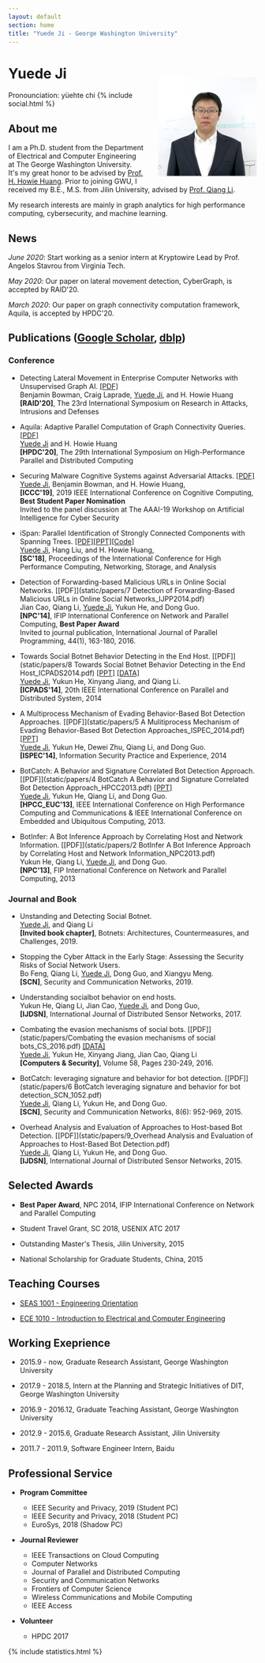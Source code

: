 ```yaml
---
layout: default
section: home
title: "Yuede Ji - George Washington University"
---
```

<img src="static/info/profile_formal.png" class="img-thumbnail" width="200px" style="float:right; margin-left:30px; margin-top:50px; margin-bottom:10px;">

# Yuede Ji
Pronounciation: yüehte chi 
{% include social.html %}


## About me
I am a Ph.D. student from the Department of Electrical and Computer Engineering at The George Washington University. It's my great honor to be advised by [Prof. H. Howie Huang](https://www.seas.gwu.edu/howie-huang). Prior to joining GWU, I received my B.E., M.S. from Jilin University, advised by [Prof. Qiang Li](http://ccst.jlu.edu.cn/info/1026/6668.htm).

My research interests are mainly in graph analytics for high performance computing, cybersecurity, and machine learning. 

## News

*June 2020*: Start working as a senior intern at Kryptowire Lead by Prof. Angelos Stavrou from Virginia Tech.

*May 2020*: Our paper on lateral movement detection, CyberGraph, is accepted by RAID'20.

*March 2020*: Our paper on graph connectivity computation framework, Aquila, is accepted by HPDC'20.


## Publications ([Google Scholar](https://scholar.google.com/citations?user=1-GjVYgAAAAJ&hl=en&oi=ao), [dblp](http://dblp.uni-trier.de/pers/hd/j/Ji:Yuede))
### Conference

* Detecting Lateral Movement in Enterprise Computer Networks with Unsupervised Graph AI. [[PDF]](static/papers/20_lateral_movement_RAID.pdf)<br/>
Benjamin Bowman, Craig Laprade, <u>Yuede Ji</u>, and H. Howie Huang<br/><strong>[RAID'20]</strong>, The 23rd International Symposium on Research in Attacks, Intrusions and Defenses<br/>

* Aquila: Adaptive Parallel Computation of Graph Connectivity Queries. [[PDF]](static/papers/Aquila_HPDC20_final.pdf) <br/><u>Yuede Ji</u> and H. Howie Huang<br/><strong>[HPDC'20]</strong>, The 29th International Symposium on High-Performance Parallel and Distributed Computing<br/>

* Securing Malware Cognitive Systems against Adversarial Attacks. [[PDF]](static/papers/DeepArmour_ICCC19.pdf) <br/><u>Yuede Ji</u>, Benjamin Bowman, and H. Howie Huang,<br/><strong>[ICCC'19]</strong>, 2019 IEEE International Conference on Cognitive Computing, <strong>Best Student Paper Nomination</strong><br/>
Invited to the panel discussion at The AAAI-19 Workshop on Artificial Intelligence for Cyber Security<br/>

* iSpan: Parallel Identification of Strongly Connected Components with Spanning Trees. [[PDF]](static/papers/iSpan_SC18.pdf)[[PPT]](static/papers/iSpan_SC_18.pdf)[[Code]](https://github.com/iHeartGraph/iSpan)<br/><u>Yuede Ji</u>, Hang Liu, and H. Howie Huang,<br/><strong>[SC'18]</strong>, Proceedings of the International Conference for High Performance Computing, Networking, Storage, and Analysis<br/>

* Detection of Forwarding-based Malicious URLs in Online Social Networks. [[PDF]](static/papers/7 Detection of Forwarding-Based Malicious URLs in Online Social Networks_IJPP2014.pdf)<br/>Jian Cao, Qiang Li, <u>Yuede Ji</u>, Yukun He, and Dong Guo.<br/><strong>[NPC'14]</strong>, IFIP International Conference on Network and Parallel Computing, <strong> Best Paper Award</strong><br/>Invited to journal publication, International Journal of Parallel Programming, 44(1), 163-180, 2016.

* Towards Social Botnet Behavior Detecting in the End Host. [[PDF]](static/papers/8 Towards Social Botnet Behavior Detecting in the End Host_ICPADS2014.pdf) [[PPT]](static/papers/8_Social_Botnet_ICPADS_2014_slides.pdf) [[DATA]](https://yuede.github.io/open_source.html)<br/><u>Yuede Ji</u>, Yukun He, Xinyang Jiang, and Qiang Li.<br/><strong>[ICPADS'14]</strong>, 20th IEEE International Conference on Parallel and Distributed System, 2014

* A Multiprocess Mechanism of Evading Behavior-Based Bot Detection Approaches. [[PDF]](static/papers/5 A Mulitiprocess Mechanism of Evading Behavior-Based Bot Detection Approaches_ISPEC_2014.pdf) [[PPT]](static/papers/5_multiproces_ispec14.pptx) <br/><u>Yuede Ji</u>, Yukun He, Dewei Zhu, Qiang Li, and Dong Guo.<br/><strong>[ISPEC'14]</strong>, Information Security Practice and Experience, 2014

* BotCatch: A Behavior and Signature Correlated Bot Detection Approach. [[PDF]](static/papers/4 BotCatch A Behavior and Signature Correlated Bot Detection Approach_HPCC2013.pdf) [[PPT]](static/papers/4_botcatch_report-final.pptx)<br/><u>Yuede Ji</u>, Yukun He, Qiang Li, and Dong Guo.<br/><strong>[HPCC_EUC'13]</strong>, IEEE International Conference on High Performance Computing and Communications & IEEE International Conference on Embedded and Ubiquitous Computing, 2013.

* BotInfer: A Bot Inference Approach by Correlating Host and Network Information.  [[PDF]](static/papers/2 BotInfer A Bot Inference Approach by Correlating Host and Network Information_NPC2013.pdf)<br/>Yukun He, Qiang Li, <u>Yuede Ji</u>, and Dong Guo.<br/><strong>[NPC'13]</strong>, FIP International Conference on Network and Parallel Computing, 2013


### Journal and Book

* Unstanding and Detecting Social Botnet.<br/><u>Yuede Ji</u>, and Qiang Li<br/><strong>[Invited book chapter]</strong>, Botnets: Architectures, Countermeasures, and Challenges, 2019.<br/>

* Stopping the Cyber Attack in the Early Stage: Assessing the Security Risks of Social Network Users.<br/>Bo Feng, Qiang Li, <u>Yuede Ji</u>, Dong Guo, and Xiangyu Meng.<br/><strong>[SCN]</strong>, Security and Communication Networks, 2019.<br/>

* Understanding socialbot behavior on end hosts.<br/>
Yukun He, Qiang Li, Jian Cao, <u>Yuede Ji</u>, and Dong Guo,<br/>
<strong>[IJDSN]</strong>, International Journal of Distributed Sensor Networks, 2017.<br/>

* Combating the evasion mechanisms of social bots. [[PDF]](static/papers/Combating the evasion mechanisms of social bots_CS_2016.pdf) [[DATA]](https://yuede.github.io/open_source.html)<br/><u>Yuede Ji</u>, Yukun He, Xinyang Jiang, Jian Cao, Qiang Li<br/> <strong>[Computers & Security]</strong>, Volume 58, Pages 230-249, 2016.<br/>


* BotCatch: leveraging signature and behavior for bot detection. [[PDF]](static/papers/6 BotCatch leveraging signature and behavior for bot detection_SCN_1052.pdf)<br/><u>Yuede Ji</u>, Qiang Li, Yukun He, and Dong Guo.<br/><strong>[SCN]</strong>, Security and Communication Networks, 8(6): 952-969, 2015.

* Overhead Analysis and Evaluation of Approaches to Host-based Bot Detection. [[PDF]](static/papers/9_Overhead Analysis and Evaluation of Approaches to Host-Based Bot Detection.pdf)<br/><u>Yuede Ji</u>, Qiang Li, Yukun He, and Dong Guo.<br/><strong>[IJDSN]</strong>, International Journal of Distributed Sensor Networks, 2015. 


## Selected Awards
* **Best Paper Award**, NPC 2014, IFIP International Conference on Network and Parallel Computing 

* Student Travel Grant, SC 2018, USENIX ATC 2017

* Outstanding Master's Thesis, Jilin University, 2015 

* National Scholarship for Graduate Students, China, 2015


## Teaching Courses
* [SEAS 1001 - Engineering Orientation](https://www.seas.gwu.edu/~seas001/fall16/)

* [ECE 1010 - Introduction to Electrical and Computer Engineering](https://www.seas.gwu.edu/~ece001/)

## Working Exeprience

* 2015.9 - now, Graduate Research Assistant, George Washington University

* 2017.9 - 2018.5, Intern at the Planning and Strategic Initiatives of DIT, George Washington University

* 2016.9 - 2016.12, Graduate Teaching Assistant, George Washington University

* 2012.9 - 2015.6, Graduate Research Assistant, Jilin University

* 2011.7 - 2011.9, Software Engineer Intern, Baidu

## Professional Service

* **Program Committee**
    * IEEE Security and Privacy, 2019 (Student PC)
    * IEEE Security and Privacy, 2018 (Student PC)
    * EuroSys, 2018 (Shadow PC)

* **Journal Reviewer** 
    * IEEE Transactions on Cloud Computing
    * Computer Networks
    * Journal of Parallel and Distributed Computing
    * Security and Communication Networks
    * Frontiers of Computer Science
    * Wireless Communications and Mobile Computing
    * IEEE Access
* **Volunteer**
    * HPDC 2017

{% include statistics.html %}

